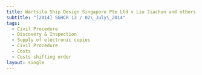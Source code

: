 ```yaml
---
title: Wartsila Ship Design Singapore Pte Ltd v Liu Jiachun and others
subtitle: "[2014] SGHCR 13 / 02\_July\_2014"
tags:
  - Civil Procedure
  - Discovery & Inspection
  - Supply of electronic copies
  - Civil Procedure
  - Costs
  - Costs shifting order
layout: single
---
```


